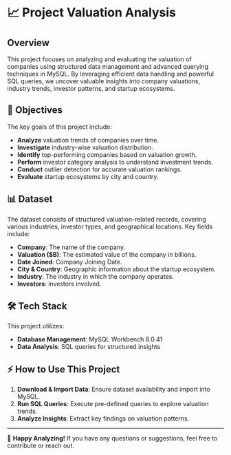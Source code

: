 # 📈 Project Valuation Analysis

## Overview

This project focuses on analyzing and evaluating the valuation of companies using structured data management and advanced querying techniques in MySQL. By leveraging efficient data handling and powerful SQL queries, we uncover valuable insights into company valuations, industry trends, investor patterns, and startup ecosystems.

## 🎯 Objectives

The key goals of this project include:

- **Analyze** valuation trends of companies over time.
- **Investigate** industry-wise valuation distribution.
- **Identify** top-performing companies based on valuation growth.
- **Perform** investor category analysis to understand investment trends.
- **Conduct** outlier detection for accurate valuation rankings.
- **Evaluate** startup ecosystems by city and country.

## 📊 Dataset

The dataset consists of structured valuation-related records, covering various industries, investor types, and geographical locations. Key fields include:

- **Company**: The name of the company.
- **Valuation ($B)**: The estimated value of the company in billions.
- **Date Joined**: Company Joining Date.
- **City & Country**: Geographic information about the startup ecosystem.
- **Industry**: The industry in which the company operates.
- **Investors**: investors involved.

## 🛠️ Tech Stack

This project utilizes:

- **Database Management**: MySQL Workbench 8.0.41
- **Data Analysis**: SQL queries for structured insights

## ⚡ How to Use This Project

1. **Download & Import Data**: Ensure dataset availability and import into MySQL.
2. **Run SQL Queries**: Execute pre-defined queries to explore valuation trends.
3. **Analyze Insights**: Extract key findings on valuation patterns.

---

🚀 **Happy Analyzing!** If you have any questions or suggestions, feel free to contribute or reach out. 


